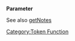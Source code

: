 **Parameter**

See also [getNotes](getNotes "wikilink")

[Category:Token Function](Category:Token_Function "wikilink")